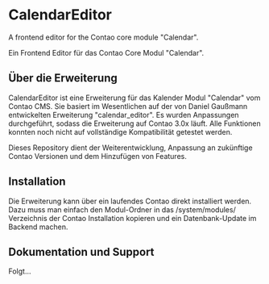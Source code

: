 CalendarEditor
==============

A frontend editor for the Contao core module "Calendar".

Ein Frontend Editor für das Contao Core Modul "Calendar".

Über die Erweiterung
--------------------

CalendarEditor ist eine Erweiterung für das Kalender Modul "Calendar" vom Contao CMS.
Sie basiert im Wesentlichen auf der von Daniel Gaußmann entwickelten Erweiterung "calendar_editor".
Es wurden Anpassungen durchgeführt, sodass die Erweiterung auf Contao 3.0x läuft.
Alle Funktionen konnten noch nicht auf vollständige Kompatibilität getestet werden.

Dieses Repository dient der Weiterentwicklung, Anpassung an zukünftige Contao Versionen und dem Hinzufügen von Features.


Installation
------------

Die Erweiterung kann über ein laufendes Contao direkt installiert werden. 
Dazu muss man einfach den Modul-Ordner in das /system/modules/ Verzeichnis der Contao Installation kopieren
und ein Datenbank-Update im Backend machen.


Dokumentation und Support
-------------------------

Folgt...

